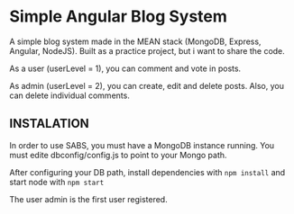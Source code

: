 # Simple Angular Blog System

A simple blog system made in the MEAN stack (MongoDB, Express, Angular, NodeJS). Built as a practice project, but i want to share the code.

As a user (userLevel = 1), you can comment and vote in posts. 

As admin (userLevel = 2), you can create, edit and delete posts. Also, you can delete individual comments. 

## INSTALATION

In order to use SABS, you must have a MongoDB instance running. You must edite dbconfig/config.js to point to your Mongo path.

After configuring your DB path, install dependencies with ```npm install``` and start node with ```npm start```

The user admin is the first user registered.
